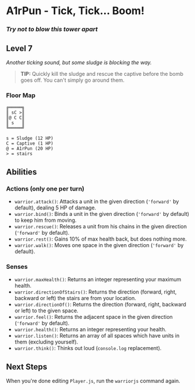 # A1rPun - Tick, Tick... Boom!

### _Try not to blow this tower apart_

## Level 7

_Another ticking sound, but some sludge is blocking the way._

> **TIP:** Quickly kill the sludge and rescue the captive before the bomb goes off. You can't simply go around them.

### Floor Map

```
╔═════╗
║ sC >║
║@ C C║
║ s   ║
╚═════╝

s = Sludge (12 HP)
C = Captive (1 HP)
@ = A1rPun (20 HP)
> = stairs
```

## Abilities

### Actions (only one per turn)

- `warrior.attack()`: Attacks a unit in the given direction (`'forward'` by default), dealing 5 HP of damage.
- `warrior.bind()`: Binds a unit in the given direction (`'forward'` by default) to keep him from moving.
- `warrior.rescue()`: Releases a unit from his chains in the given direction (`'forward'` by default).
- `warrior.rest()`: Gains 10% of max health back, but does nothing more.
- `warrior.walk()`: Moves one space in the given direction (`'forward'` by default).

### Senses

- `warrior.maxHealth()`: Returns an integer representing your maximum health.
- `warrior.directionOfStairs()`: Returns the direction (forward, right, backward or left) the stairs are from your location.
- `warrior.directionOf()`: Returns the direction (forward, right, backward or left) to the given space.
- `warrior.feel()`: Returns the adjacent space in the given direction (`'forward'` by default).
- `warrior.health()`: Returns an integer representing your health.
- `warrior.listen()`: Returns an array of all spaces which have units in them (excluding yourself).
- `warrior.think()`: Thinks out loud (`console.log` replacement).

## Next Steps

When you're done editing `Player.js`, run the `warriorjs` command again.
